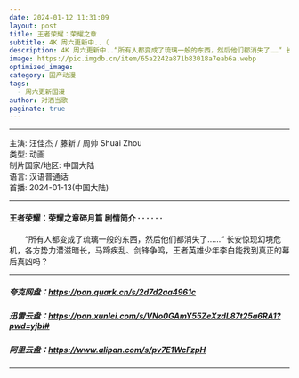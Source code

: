 ```yaml
---
date: 2024-01-12 11:31:09
layout: post
title: 王者荣耀：荣耀之章
subtitle: 4K 周六更新中..（
description: 4K 周六更新中..“所有人都变成了琉璃一般的东西，然后他们都消失了……“ 长安惊现幻境危机，各方势力潜滋暗长，马蹄疾乱、剑锋争鸣，王者英雄少年李白能找到真正的幕后真凶吗？...
image: https://pic.imgdb.cn/item/65a2242a871b83018a7eab6a.webp
optimized_image: 
category: 国产动漫
tags:
  - 周六更新国漫
author: 对酒当歌
paginate: true
---
```


---

主演: 汪佳杰 / 藤新 / 周帅 Shuai Zhou  
类型: 动画  
制片国家/地区: 中国大陆  
语言: 汉语普通话  
首播: 2024-01-13(中国大陆)  

---

#### 王者荣耀：荣耀之章碎月篇 剧情简介 · · · · · ·

　　“所有人都变成了琉璃一般的东西，然后他们都消失了……“ 长安惊现幻境危机，各方势力潜滋暗长，马蹄疾乱、剑锋争鸣，王者英雄少年李白能找到真正的幕后真凶吗？

---

##### 夸克网盘：<https://pan.quark.cn/s/2d7d2aa4961c>

##### 迅雷云盘：<https://pan.xunlei.com/s/VNo0GAmY55ZeXzdL87t25a6RA1?pwd=yjbi#>

##### 阿里云盘：<https://www.alipan.com/s/pv7E1WcFzpH>

---
